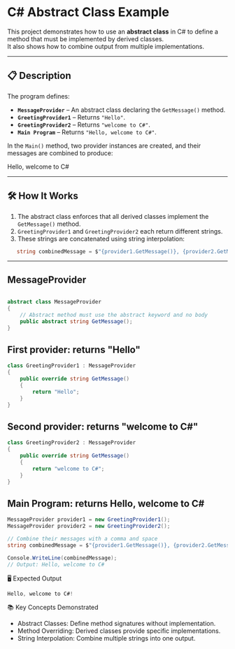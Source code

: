 # C# Abstract Class Example

This project demonstrates how to use an **abstract class** in C# to define a method that must be implemented by derived classes.  
It also shows how to combine output from multiple implementations.

---

## 📋 Description
The program defines:
- **`MessageProvider`** – An abstract class declaring the `GetMessage()` method.
- **`GreetingProvider1`** – Returns `"Hello"`.
- **`GreetingProvider2`** – Returns `"welcome to C#"`.
- **`Main Program`** – Returns `"Hello, welcome to C#"`.
  
In the `Main()` method, two provider instances are created, and their messages are combined to produce:

Hello, welcome to C#


---

## 🛠 How It Works
1. The abstract class enforces that all derived classes implement the `GetMessage()` method.
2. `GreetingProvider1` and `GreetingProvider2` each return different strings.
3. These strings are concatenated using string interpolation:
```csharp
   string combinedMessage = $"{provider1.GetMessage()}, {provider2.GetMessage()}";
```

---

## MessageProvider

```csharp

abstract class MessageProvider
{
    // Abstract method must use the abstract keyword and no body
    public abstract string GetMessage();
}
```

## First provider: returns "Hello"

```csharp
class GreetingProvider1 : MessageProvider
{
    public override string GetMessage()
    {
        return "Hello";
    }
}
```

## Second provider: returns "welcome to C#"

```csharp
class GreetingProvider2 : MessageProvider
{
    public override string GetMessage()
    {
        return "welcome to C#";
    }
}
```

## Main Program: returns Hello, welcome to C#

```csharp
MessageProvider provider1 = new GreetingProvider1();
MessageProvider provider2 = new GreetingProvider2();

// Combine their messages with a comma and space
string combinedMessage = $"{provider1.GetMessage()}, {provider2.GetMessage()}";

Console.WriteLine(combinedMessage);
// Output: Hello, welcome to C#
```

🖥 Expected Output
```csharp
Hello, welcome to C#!
```

📚 Key Concepts Demonstrated

- Abstract Classes: Define method signatures without implementation.
- Method Overriding: Derived classes provide specific implementations.
- String Interpolation: Combine multiple strings into one output.


